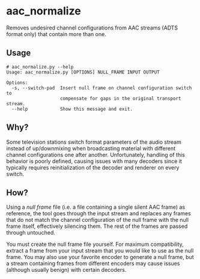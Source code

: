 aac_normalize
=============

Removes undesired channel configurations from AAC streams (ADTS format only) that contain more than one.

Usage
-----

    # aac_normalize.py --help
    Usage: aac_normalize.py [OPTIONS] NULL_FRAME INPUT OUTPUT

    Options:
      -s, --switch-pad  Insert null frame on channel configuration switch to
                        compensate for gaps in the original transport stream.
      --help            Show this message and exit.

Why?
----

Some television stations switch format parameters of the audio stream instead of up/downmixing when broadcasting material with different channel configurations one after another. Unfortunately, handling of this behavior is poorly defined, causing issues with many decoders since it typically requires reinitialization of the decoder and renderer on every switch.

How?
----

Using a *null frame* file (i.e. a file containing a single silent AAC frame) as reference, the tool goes through the input stream and replaces any frames that do not match the channel configuration of the null frame with the null frame itself, effectively silencing them. The rest of the frames are passed through untouched.

You must create the null frame file yourself. For maximum compatibility, extract a frame from your input stream that you would like to use as the null frame. You may also use your favorite encoder to generate a null frame, but a stream containing frames from different encoders may cause issues (although usually benign) with certain decoders.